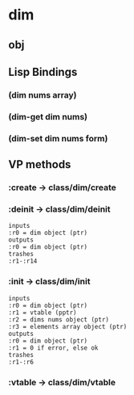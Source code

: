 # dim

## obj

## Lisp Bindings

### (dim nums array)

### (dim-get dim nums)

### (dim-set dim nums form)

## VP methods

### :create -> class/dim/create

### :deinit -> class/dim/deinit

```code
inputs
:r0 = dim object (ptr)
outputs
:r0 = dim object (ptr)
trashes
:r1-:r14
```

### :init -> class/dim/init

```code
inputs
:r0 = dim object (ptr)
:r1 = vtable (pptr)
:r2 = dims nums object (ptr)
:r3 = elements array object (ptr)
outputs
:r0 = dim object (ptr)
:r1 = 0 if error, else ok
trashes
:r1-:r6
```

### :vtable -> class/dim/vtable

